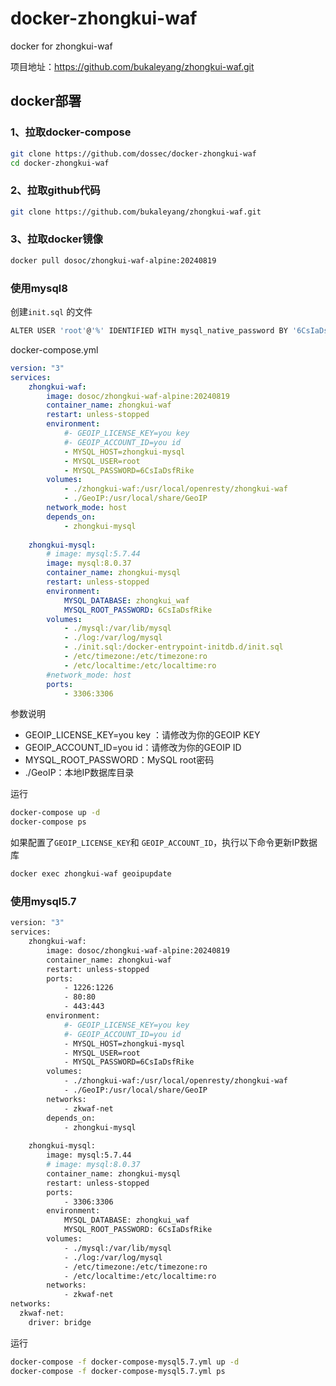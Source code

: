 # docker-zhongkui-waf
docker for zhongkui-waf

项目地址：https://github.com/bukaleyang/zhongkui-waf.git

## docker部署

### 1、拉取docker-compose

```bash
git clone https://github.com/dossec/docker-zhongkui-waf
cd docker-zhongkui-waf
```

### 2、拉取github代码

```bash
git clone https://github.com/bukaleyang/zhongkui-waf.git
```

### 3、拉取docker镜像

```bash
docker pull dosoc/zhongkui-waf-alpine:20240819
```

### 使用mysql8

创建`init.sql` 的文件

```bash
ALTER USER 'root'@'%' IDENTIFIED WITH mysql_native_password BY '6CsIaDsfRike';
```

docker-compose.yml

```yaml
version: "3"
services:
    zhongkui-waf:
        image: dosoc/zhongkui-waf-alpine:20240819
        container_name: zhongkui-waf
        restart: unless-stopped
        environment:
            #- GEOIP_LICENSE_KEY=you key
            #- GEOIP_ACCOUNT_ID=you id
            - MYSQL_HOST=zhongkui-mysql
            - MYSQL_USER=root
            - MYSQL_PASSWORD=6CsIaDsfRike
        volumes:
            - ./zhongkui-waf:/usr/local/openresty/zhongkui-waf
            - ./GeoIP:/usr/local/share/GeoIP
        network_mode: host
        depends_on:
            - zhongkui-mysql
        
    zhongkui-mysql:
        # image: mysql:5.7.44
        image: mysql:8.0.37
        container_name: zhongkui-mysql
        restart: unless-stopped
        environment:
            MYSQL_DATABASE: zhongkui_waf
            MYSQL_ROOT_PASSWORD: 6CsIaDsfRike
        volumes:
            - ./mysql:/var/lib/mysql
            - ./log:/var/log/mysql
            - ./init.sql:/docker-entrypoint-initdb.d/init.sql
            - /etc/timezone:/etc/timezone:ro
            - /etc/localtime:/etc/localtime:ro
        #network_mode: host
        ports:
            - 3306:3306
```

参数说明

- GEOIP_LICENSE_KEY=you key ：请修改为你的GEOIP KEY
- GEOIP_ACCOUNT_ID=you id：请修改为你的GEOIP ID
- MYSQL_ROOT_PASSWORD：MySQL root密码
- ./GeoIP：本地IP数据库目录

运行

```bash
docker-compose up -d
docker-compose ps
```

如果配置了`GEOIP_LICENSE_KEY`和 `GEOIP_ACCOUNT_ID`，执行以下命令更新IP数据库

```bash
docker exec zhongkui-waf geoipupdate
```

### 使用mysql5.7

```bash
version: "3"
services:
    zhongkui-waf:
        image: dosoc/zhongkui-waf-alpine:20240819
        container_name: zhongkui-waf
        restart: unless-stopped
        ports:
            - 1226:1226
            - 80:80
            - 443:443
        environment:
            #- GEOIP_LICENSE_KEY=you key
            #- GEOIP_ACCOUNT_ID=you id
            - MYSQL_HOST=zhongkui-mysql
            - MYSQL_USER=root
            - MYSQL_PASSWORD=6CsIaDsfRike
        volumes:
            - ./zhongkui-waf:/usr/local/openresty/zhongkui-waf
            - ./GeoIP:/usr/local/share/GeoIP
        networks:
            - zkwaf-net
        depends_on:
            - zhongkui-mysql
        
    zhongkui-mysql:
        image: mysql:5.7.44
        # image: mysql:8.0.37
        container_name: zhongkui-mysql
        restart: unless-stopped
        ports:
            - 3306:3306
        environment:
            MYSQL_DATABASE: zhongkui_waf
            MYSQL_ROOT_PASSWORD: 6CsIaDsfRike
        volumes:
            - ./mysql:/var/lib/mysql
            - ./log:/var/log/mysql
            - /etc/timezone:/etc/timezone:ro
            - /etc/localtime:/etc/localtime:ro
        networks:
            - zkwaf-net
networks:
  zkwaf-net:
    driver: bridge
```

运行

```bash
docker-compose -f docker-compose-mysql5.7.yml up -d
docker-compose -f docker-compose-mysql5.7.yml ps
```

